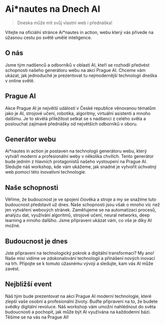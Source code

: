# Ai*nautes na Dnech AI

> Dneska může mít svůj vlastní web i přednáška!


Vítejte na oficiální stránce Ai*nautes in action, webu který vás přivede na úžasnou cestu po světě umělé inteligence.
 
## O nás

Jsme tým nadšenců a odborníků v oblasti AI, kteří se rozhodli předvést schopnosti našeho generátoru webu na akci Prague AI. Chceme vám ukázat, jak jednoduché je prezentovat tu nejmodernější technologii dneška v online světě.

## Prague AI

Akce Prague AI je největší událostí v České republice věnovanou tématům jako je AI, strojové učení, robotika, algoritmy, virtuální asistenti a mnoho dalšímu. Je to skvělá příležitost setkat se s nadšenci z celého světa a poslouchat zajímavé přednášky od největších odborníků v oboru.

## Generátor webu

Ai*nautes in action je postaven na technologii generátoru webu, který vytváří moderní a profesionální weby v několika chvílích. Tento generátor bude jedním z hlavních protagonistů našeho vystoupení na Prague AI. Sledujte náš workshop, kde vám ukážeme, jak snadné je vytvořit úchvatný web pomocí této inovativní technologie.

## Naše schopnosti

Věříme, že budoucnost je ve spojení člověka a stroje a my se snažíme tuto budoucnost představit už dnes. Naše schopnosti jsou však o mnoho víc než jen vytváření webových stránek. Zaměřujeme se na automatizaci procesů, analýzu dat, využívání algoritmů, strojové učení, neural networks, deep learning a mnoho dalšího. Jsme připraveni ukázat vám, co vše je díky AI možné.

## Budoucnost je dnes

Jste připraveni na technologický pokrok a digitální transformaci? My ano! Naše misi vidíme ve zdokonalování technologií a přinášení nových inovací na trh. Připojte se k tomuto úžasnému vývoji a sledujte, kam vás AI může zavést. 

## Nejbližší event

Náš tým bude prezentovat na akci Prague AI moderní technologie, které zlepší vaše osobní a profesionální životy. Buďte připraveni na to, že budete svědky digitální revoluce. Náš workshop vám umožní nahlédnout do světa budoucnosti a pochopit, jak může být AI využívána na každodenní bázi. Těšíme se na vás na Prague AI!